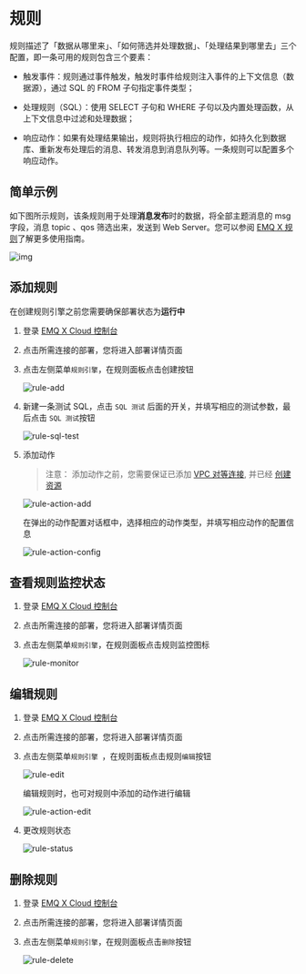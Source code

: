 # 规则

规则描述了「数据从哪里来」、「如何筛选并处理数据」、「处理结果到哪里去」三个配置，即一条可用的规则包含三个要素：

- 触发事件：规则通过事件触发，触发时事件给规则注入事件的上下文信息（数据源），通过 SQL 的 FROM 子句指定事件类型；

- 处理规则（SQL）：使用 SELECT 子句和 WHERE 子句以及内置处理函数，从上下文信息中过滤和处理数据；

- 响应动作：如果有处理结果输出，规则将执行相应的动作，如持久化到数据库、重新发布处理后的消息、转发消息到消息队列等。一条规则可以配置多个响应动作。



## 简单示例

如下图所示规则，该条规则用于处理**消息发布**时的数据，将全部主题消息的 msg 字段，消息 topic 、qos 筛选出来，发送到 Web Server。您可以参阅 [EMQ X 规则](https://docs.emqx.cn/cn/broker/latest/rule/rule-engine.html)了解更多使用指南。

![img](./_assets/rule_engine_detail.png)



## 添加规则

在创建规则引擎之前您需要确保部署状态为**运行中**

1. 登录 [EMQ X Cloud 控制台](https://cloud.emqx.cn/console/)

2. 点击所需连接的部署，您将进入部署详情页面

3. 点击左侧菜单`规则引擎`，在规则面板点击创建按钮

   ![rule-add](./_assets/rule-add.png)

5. 新建一条测试 SQL，点击 `SQL 测试` 后面的开关，并填写相应的测试参数，最后点击 `SQL 测试`按钮

   ![rule-sql-test](./_assets/rule-sql-test.png)

6. 添加动作

   > 注意： 添加动作之前，您需要保证已添加 [VPC 对等连接](../deployments//vpc_peering.md), 并已经 [创建资源](./resources.md)

   ![rule-action-add](./_assets/rule-action-add.png)

   在弹出的动作配置对话框中，选择相应的动作类型，并填写相应动作的配置信息

   ![rule-action-config](./_assets/rule-action-config.png)



## 查看规则监控状态

1. 登录 [EMQ X Cloud 控制台](https://cloud.emqx.cn/console/)

2. 点击所需连接的部署，您将进入部署详情页面

3. 点击左侧菜单`规则引擎`，在规则面板点击规则监控图标

   ![rule-monitor](./_assets/rule-monitor.png)



## 编辑规则

1. 登录 [EMQ X Cloud 控制台](https://cloud.emqx.cn/console/)

2. 点击所需连接的部署，您将进入部署详情页面

3. 点击左侧菜单`规则引擎 `，在规则面板点击规则`编辑`按钮

   ![rule-edit](./_assets/rule-edit.png)

   编辑规则时，也可对规则中添加的动作进行编辑

   ![rule-action-edit](./_assets/rule-action-edit.png)

5. 更改规则状态

   ![rule-status](./_assets/rule-status.png)



## 删除规则

1. 登录 [EMQ X Cloud 控制台](https://cloud.emqx.cn/console/)

2. 点击所需连接的部署，您将进入部署详情页面

3. 点击左侧菜单`规则引擎`，在规则面板点击`删除`按钮

   ![rule-delete](./_assets/rule-delete.png)
